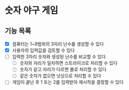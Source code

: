 # 숫자 야구 게임

## 기능 목록

- [x] 컴퓨터는 1~9범위의 3자리 난수를 생성할 수 있다
- [x] 사용자의 입력값을 검토할 수 있다
- [ ] 입력한 3자리 숫자와 생성된 난수를 비교할 수 있다
    - [ ] 숫자와 자리가 일치하면 스트라이크로 처리할 수 있다
    - [ ] 숫자가 같고 자리가 다르면 볼로 처리할 수 있다
    - [ ] 같은 숫자가 없으면 낫싱으로 처리할 수 있다
- [ ] 게임이 끝난 후 1 또는 2를 입력받아 재시작을 결정할 수 있다